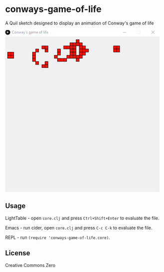 # conways-game-of-life

A Quil sketch designed to display an animation of Conway's game of life

![Animation of the running application](game-of-life.gif)

## Usage

LightTable - open `core.clj` and press `Ctrl+Shift+Enter` to evaluate the file.

Emacs - run cider, open `core.clj` and press `C-c C-k` to evaluate the file.

REPL - run `(require 'conways-game-of-life.core)`.

## License

Creative Commons Zero
